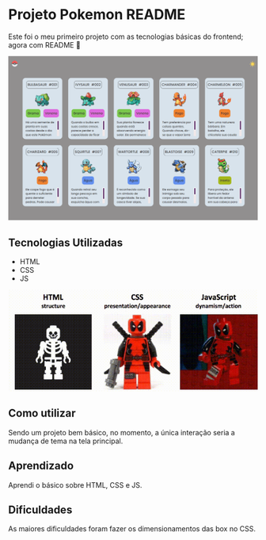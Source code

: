 # Projeto Pokemon README
Este foi o meu primeiro projeto com as tecnologias básicas do frontend; agora com README 🚀

[<img src="site-projeto-pokemon.gif" alt="git da tela do projeto pokemon">](https://ruanleite23.github.io/1-projeto-pokemon/)


## Tecnologias Utilizadas
- HTML   
- CSS 
- JS
<img src="gif-tecnologias.gif" alt="git da tela do projeto pokemon">

## Como utilizar
Sendo um projeto bem básico, no momento, a única interação seria a mudança de tema na tela principal.

## Aprendizado
Aprendi o básico sobre HTML, CSS e JS.

## Dificuldades
As maiores dificuldades foram fazer os dimensionamentos das box no CSS.

